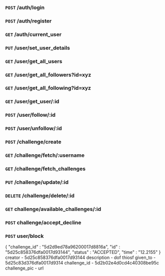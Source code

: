 ### `POST` /auth/login

### `POST` /auth/register

### `GET` /auth/current_user

### `PUT` /user/set_user_details

### `GET` /user/get_all_users

### `GET` /user/get_all_followers?id=xyz

### `GET` /user/get_all_following?id=xyz

### `GET` /user/get_user/:id

### `POST` /user/follow/:id

### `POST` /user/unfollow/:id

### `POST` /challenge/create

### `GET` /challenge/fetch/:username

### `GET` /challenge/fetch_challenges

### `PUT` /challenge/update/:id

### `DELETE` /challenge/delete/:id

### `GET` challenge/available_challenges/:id

### `POST` challenge/accept_decline

### `POST` user/block

{
"challenge_id" : "5d2d9ed78a96200017d8816a",
"id" : "5d25c858376dfa0017d93144",
"status" : "ACCEPTED",
"time" : "12.2155"
}
creator - 5d25c858376dfa0017d93144
description - dof thiosf
given_to - 5d25c83d376dfa0017d9314
challenge_id - 5d2b02e4d0cd4c40308be95c
challenge_pic - url
